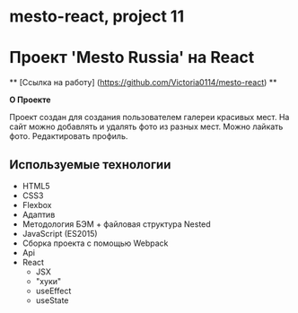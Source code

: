 # mesto-react, project 11
# Проект 'Mesto Russia' на React

** [Ссылка на работу] (https://github.com/Victoria0114/mesto-react) **

**О Проекте**

Проект создан для создания пользователем галереи красивых мест.
На сайт можно добавлять и удалять фото из разных мест. Можно лайкать фото. Редактировать профиль.

## Используемые технологии

* HTML5
* CSS3
* Flexbox
* Адаптив 
* Методология БЭМ + файловая структура Nested
* JavaScript (ES2015)
* Сборка проекта с помощью Webpack 
* Api 
* React
  - JSX
  - "хуки"
  - useEffect
  - useState




